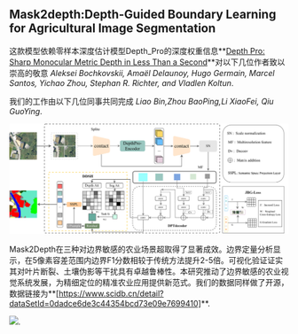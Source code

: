## Mask2depth:Depth-Guided Boundary Learning for Agricultural Image Segmentation
这款模型依赖零样本深度估计模型Depth_Pro的深度权重信息**[Depth Pro: Sharp Monocular Metric Depth in Less Than a Second](https://arxiv.org/abs/2410.02073)**对以下几位作者致以崇高的敬意
*Aleksei Bochkovskii, Amaël Delaunoy, Hugo Germain, Marcel Santos, Yichao Zhou, Stephan R. Richter, and Vladlen Koltun*.

我们的工作由以下几位同事共同完成
*Liao Bin,Zhou BaoPing,Li XiaoFei, Qiu GuoYing*.

![](datas/network.jpg)


Mask2Depth在三种对边界敏感的农业场景超取得了显著成效。边界定量分析显示，在5像素容差范围内边界F1分数相较于传统方法提升2-5倍。可视化验证证实其对叶片断裂、土壤伪影等干扰具有卓越鲁棒性。本研究推动了边界敏感的农业视觉系统发展，为精细定位的精准农业应用提供新范式。我们的数据同样做了开源，数据链接为**[https://www.scidb.cn/detail?dataSetId=0dadce6de3c44354bcd73e09e7699410]**.

![](datas/vision.png).

